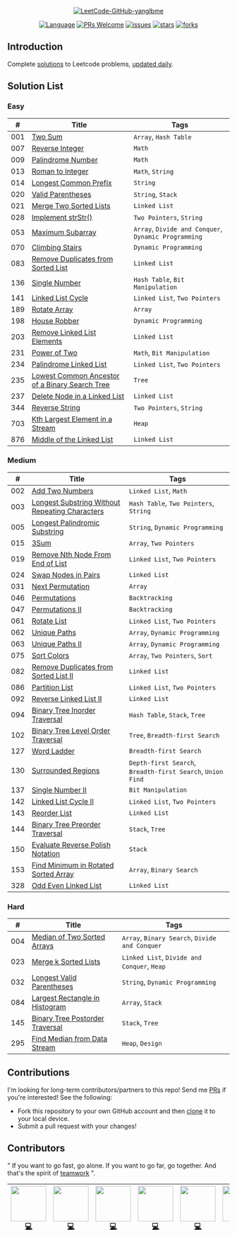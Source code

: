 <p align="center">
  <a href="https://github.com/doocs/leetcode"><img src="http://p9ucdlghd.bkt.clouddn.com/leetcode-github-yanglbme.png" alt="LeetCode-GitHub-yanglbme"></a>
</p>

<p align="center">
  <a href="https://github.com/doocs/leetcode"><img src="https://img.shields.io/badge/lang-Java%2FPython%2FRuby%2FCPP%2FJS%2FGo...-blue.svg" alt="Language"></a>
  <a href="http://makeapullrequest.com"><img src="https://img.shields.io/badge/PRs-Welcome-brightgreen.svg" alt="PRs Welcome"></a>
  <a href="https://github.com/doocs/leetcode/issues"><img src="https://img.shields.io/github/issues/doocs/leetcode.svg" alt="issues"></a>
  <a href="https://github.com/doocs/leetcode/stargazers"><img src="https://img.shields.io/github/stars/doocs/leetcode.svg" alt="stars"></a>
  <a href="https://github.com/doocs/leetcode/network/members"><img src="https://img.shields.io/github/forks/doocs/leetcode.svg" alt="forks"></a>
</p>

## Introduction
Complete [solutions](https://github.com/doocs/leetcode/tree/master/solution) to Leetcode problems, [updated daily](https://github.com/doocs/leetcode/projects/1).

## Solution List

### Easy

| # | Title | Tags |
|---|---|---|
| 001 | [Two Sum](https://github.com/doocs/leetcode/tree/master/solution/001.Two%20Sum) | `Array`, `Hash Table` |
| 007 | [Reverse Integer](https://github.com/doocs/leetcode/tree/master/solution/007.Reverse%20Integer) | `Math` |
| 009 | [Palindrome Number](https://github.com/doocs/leetcode/tree/master/solution/009.Palindrome%20Number) | `Math` |
| 013 | [Roman to Integer](https://github.com/doocs/leetcode/tree/master/solution/013.Roman%20to%20Integer) | `Math`, `String` |
| 014 | [Longest Common Prefix](https://github.com/doocs/leetcode/tree/master/solution/014.Longest%20Common%20Prefix) | `String` |
| 020 | [Valid Parentheses](https://github.com/doocs/leetcode/tree/master/solution/020.Valid%20Parentheses) | `String`, `Stack` |
| 021 | [Merge Two Sorted Lists](https://github.com/doocs/leetcode/tree/master/solution/021.Merge%20Two%20Sorted%20Lists) | `Linked List` |
| 028 | [Implement strStr()](https://github.com/doocs/leetcode/tree/master/solution/028.Implement%20strStr()) | `Two Pointers`, `String` |
| 053 | [Maximum Subarray](https://github.com/doocs/leetcode/tree/master/solution/053.Maximum%20Subarray) | `Array`, `Divide and Conquer`, `Dynamic Programming` |
| 070 | [Climbing Stairs](https://github.com/doocs/leetcode/tree/master/solution/070.Climbing%20Stairs) | `Dynamic Programming` |
| 083 | [Remove Duplicates from Sorted List](https://github.com/doocs/leetcode/tree/master/solution/083.Remove%20Duplicates%20from%20Sorted%20List) | `Linked List` |
| 136 | [Single Number](https://github.com/doocs/leetcode/tree/master/solution/136.Single%20Number) | `Hash Table`, `Bit Manipulation` |
| 141 | [Linked List Cycle](https://github.com/doocs/leetcode/tree/master/solution/141.Linked%20List%20Cycle) | `Linked List`, `Two Pointers` |
| 189 | [Rotate Array](https://github.com/doocs/leetcode/tree/master/solution/189.Rotate%20Array) | `Array` |
| 198 | [House Robber](https://github.com/doocs/leetcode/tree/master/solution/198.House%20Robber) | `Dynamic Programming` |
| 203 | [Remove Linked List Elements](https://github.com/doocs/leetcode/tree/master/solution/203.Remove%20Linked%20List%20Elements) | `Linked List` |
| 231 | [Power of Two](https://github.com/doocs/leetcode/tree/master/solution/231.Power%20of%20Two) | `Math`, `Bit Manipulation` |
| 234 | [Palindrome Linked List](https://github.com/doocs/leetcode/tree/master/solution/234.Palindrome%20Linked%20List) | `Linked List`, `Two Pointers` |
| 235 | [Lowest Common Ancestor of a Binary Search Tree](https://github.com/doocs/leetcode/tree/master/solution/235.Lowest%20Common%20Ancestor%20of%20a%20Binary%20Search%20Tree) | `Tree` |
| 237 | [Delete Node in a Linked List](https://github.com/doocs/leetcode/tree/master/solution/237.Delete%20Node%20in%20a%20Linked%20List) | `Linked List` |
| 344 | [Reverse String](https://github.com/doocs/leetcode/tree/master/solution/344.Reverse%20String) | `Two Pointers`, `String` |
| 703 | [Kth Largest Element in a Stream](https://github.com/doocs/leetcode/tree/master/solution/703.Kth%20Largest%20Element%20in%20a%20Stream) | `Heap` |
| 876 | [Middle of the Linked List](https://github.com/doocs/leetcode/tree/master/solution/876.Middle%20of%20the%20Linked%20List) | `Linked List` |


### Medium

| # | Title | Tags |
|---|---|---|
| 002 | [Add Two Numbers](https://github.com/doocs/leetcode/tree/master/solution/002.Add%20Two%20Numbers) | `Linked List`, `Math` |
| 003 | [Longest Substring Without Repeating Characters](https://github.com/doocs/leetcode/tree/master/solution/003.Longest%20Substring%20Without%20Repeating%20Characters) | `Hash Table`, `Two Pointers`, `String` |
| 005 | [Longest Palindromic Substring](https://github.com/doocs/leetcode/tree/master/solution/005.Longest%20Palindromic%20Substring) | `String`, `Dynamic Programming` |
| 015 | [3Sum](https://github.com/doocs/leetcode/tree/master/solution/015.3Sum) | `Array`, `Two Pointers` |
| 019 | [Remove Nth Node From End of List](https://github.com/doocs/leetcode/tree/master/solution/019.Remove%20Nth%20Node%20From%20End%20of%20List) | `Linked List`, `Two Pointers` |
| 024 | [Swap Nodes in Pairs](https://github.com/doocs/leetcode/tree/master/solution/024.Swap%20Nodes%20in%20Pairs) | `Linked List` |
| 031 | [Next Permutation](https://github.com/doocs/leetcode/tree/master/solution/031.Next%20Permutation) | `Array` |
| 046 | [Permutations](https://github.com/doocs/leetcode/tree/master/solution/046.Permutations) | `Backtracking` |
| 047 | [Permutations II](https://github.com/doocs/leetcode/tree/master/solution/047.Permutations%20II) | `Backtracking` |
| 061 | [Rotate List](https://github.com/doocs/leetcode/tree/master/solution/061.Rotate%20List) | `Linked List`, `Two Pointers` |
| 062 | [Unique Paths](https://github.com/doocs/leetcode/tree/master/solution/062.Unique%20Paths) | `Array`, `Dynamic Programming` |
| 063 | [Unique Paths II](https://github.com/doocs/leetcode/tree/master/solution/063.Unique%20Paths%20II) | `Array`, `Dynamic Programming` |
| 075 | [Sort Colors](https://github.com/doocs/leetcode/tree/master/solution/075.Sort%20Colors) | `Array`, `Two Pointers`, `Sort` |
| 082 | [Remove Duplicates from Sorted List II](https://github.com/doocs/leetcode/tree/master/solution/082.Remove%20Duplicates%20from%20Sorted%20List%20II) | `Linked List` |
| 086 | [Partition List](https://github.com/doocs/leetcode/tree/master/solution/086.Partition%20List) | `Linked List`, `Two Pointers` |
| 092 | [Reverse Linked List II](https://github.com/doocs/leetcode/tree/master/solution/092.Reverse%20Linked%20List%20II) | `Linked List` |
| 094 | [Binary Tree Inorder Traversal](https://github.com/doocs/leetcode/tree/master/solution/094.Binary%20Tree%20Inorder%20Traversal) | `Hash Table`, `Stack`, `Tree` |
| 102 | [Binary Tree Level Order Traversal](https://github.com/doocs/leetcode/tree/master/solution/102.Binary%20Tree%20Level%20Order%20Traversal) | `Tree`, `Breadth-first Search` |
| 127 | [Word Ladder](https://github.com/doocs/leetcode/tree/master/solution/127.Word%20Ladder) | `Breadth-first Search` |
| 130 | [Surrounded Regions](https://github.com/doocs/leetcode/tree/master/solution/130.Surrounded%20Regions) | `Depth-first Search`, `Breadth-first Search`, `Union Find` |
| 137 | [Single Number II](https://github.com/doocs/leetcode/tree/master/solution/137.Single%20Number%20II) | `Bit Manipulation` |
| 142 | [Linked List Cycle II](https://github.com/doocs/leetcode/tree/master/solution/142.Linked%20List%20Cycle%20II) | `Linked List`, `Two Pointers` |
| 143| [Reorder List](https://github.com/doocs/leetcode/tree/master/solution/143.Reorder%20List) | `Linked List` |
| 144 | [Binary Tree Preorder Traversal](https://github.com/doocs/leetcode/tree/master/solution/144.Binary%20Tree%20Preorder%20Traversal) | `Stack`, `Tree` |
| 150 | [Evaluate Reverse Polish Notation](https://github.com/doocs/leetcode/tree/master/solution/150.Evaluate%20Reverse%20Polish%20Notation) | `Stack` |
| 153 | [Find Minimum in Rotated Sorted Array](https://github.com/doocs/leetcode/tree/master/solution/153.Find%20Minimum%20in%20Rotated%20Sorted%20Array) | `Array`, `Binary Search` |
| 328 | [Odd Even Linked List](https://github.com/doocs/leetcode/tree/master/solution/328.Odd%20Even%20Linked%20List) | `Linked List` |


### Hard

| # | Title | Tags |
|---|---|---|
| 004 | [Median of Two Sorted Arrays](https://github.com/doocs/leetcode/tree/master/solution/004.Median%20of%20Two%20Sorted%20Arrays) | `Array`, `Binary Search`, `Divide and Conquer` |
| 023 | [Merge k Sorted Lists](https://github.com/doocs/leetcode/tree/master/solution/023.Merge%20k%20Sorted%20Lists) | `Linked List`, `Divide and Conquer`, `Heap` |
| 032 | [Longest Valid Parentheses](https://github.com/doocs/leetcode/tree/master/solution/032.Longest%20Valid%20Parentheses) | `String`, `Dynamic Programming` |
| 084 | [Largest Rectangle in Histogram](https://github.com/doocs/leetcode/tree/master/solution/084.Largest%20Rectangle%20in%20Histogram) | `Array`, `Stack` |
| 145 | [Binary Tree Postorder Traversal](https://github.com/doocs/leetcode/tree/master/solution/145.Binary%20Tree%20Postorder%20Traversal) | `Stack`, `Tree` |
| 295 | [Find Median from Data Stream](https://github.com/doocs/leetcode/tree/master/solution/295.Find%20Median%20from%20Data%20Stream) | `Heap`, `Design` |


## Contributions
I'm looking for long-term contributors/partners to this repo! Send me [PRs](https://github.com/doocs/leetcode/pulls) if you're interested! See the following:
- Fork this repository to your own GitHub account and then [clone](https://help.github.com/articles/cloning-a-repository/) it to your local device.
- Submit a pull request with your changes!

## Contributors

" If you want to go fast, go alone. If you want to go far, go together. And that's the spirit of [teamwork](https://github.com/doocs/leetcode/graphs/contributors) ".

<!-- ALL-CONTRIBUTORS-LIST:START - Do not remove or modify this section -->
| <center> [<img src="https://avatars3.githubusercontent.com/u/21008209?v=4" width="80px;"/>](https://github.com/yanglbme)<br />[💻](https://github.com/doocs/leetcode/commits?author=yanglbme "Code") </center> | <center> [<img src="https://avatars3.githubusercontent.com/u/23625436?v=4" width="80px;"/>](https://github.com/chakyam)<br />[💻](https://github.com/doocs/leetcode/commits?author=chakyam "Code") </center> | <center> [<img src="https://avatars3.githubusercontent.com/u/10081554?v=4" width="80px;"/>](https://github.com/zhkmxx9302013)<br />[💻](https://github.com/doocs/leetcode/commits?author=zhkmxx9302013 "Code") </center> | <center> [<img src="https://avatars3.githubusercontent.com/u/40383345?v=4" width="80px;"/>](https://github.com/MarkKuang1991)<br />[💻](https://github.com/doocs/leetcode/commits?author=MarkKuang1991 "Code") </center> | <center> [<img src="https://avatars3.githubusercontent.com/u/12371194?v=4" width="80px;"/>](https://github.com/fonxian)<br />[💻](https://github.com/doocs/leetcode/commits?author=fonxian "Code") </center> | <center> [<img src="https://avatars3.githubusercontent.com/u/25222367?v=4" width="80px;"/>](https://github.com/zhanary)<br />[💻](https://github.com/doocs/leetcode/commits?author=zhanary "Code") </center> | 
|---|---|---|---|---|---|

<!-- ALL-CONTRIBUTORS-LIST:END -->